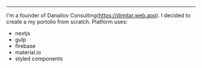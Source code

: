 ___ 

I'm a founder of Danailov Consulting(https://dimitar.web.app). I decided to create a my portolio from scratch. Platform uses: 
- nextjs
- gulp
- firebase
- material.io
- styled components


